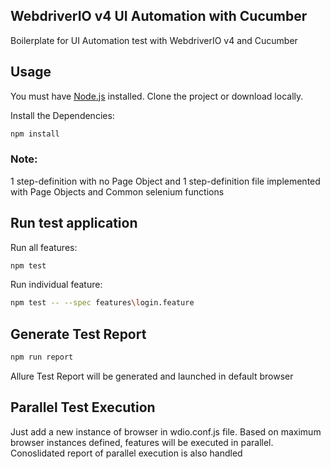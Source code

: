 ## WebdriverIO v4 UI Automation with Cucumber
Boilerplate for UI Automation test with WebdriverIO v4 and Cucumber

## Usage

You must have [Node.js](https://www.nodejs.org/) installed.
Clone the project or download locally.

Install the Dependencies:
```sh
npm install
```

### Note:
1 step-definition with no Page Object and 1 step-definition file implemented with Page Objects and Common selenium functions

## Run test application
Run all features:
```sh
npm test
```
Run individual feature:
```sh
npm test -- --spec features\login.feature
```

## Generate Test Report
```sh
npm run report
```
Allure Test Report will be generated and launched in default browser

## Parallel Test Execution
Just add a new instance of browser in wdio.conf.js file. Based on maximum browser instances defined, features will be executed in parallel.
Conoslidated report of parallel execution is also handled

